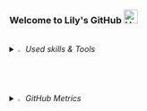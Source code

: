 ### Welcome to Lily's GitHub <img src="https://raw.githubusercontent.com/Tarikul-Islam-Anik/Animated-Fluent-Emojis/master/Emojis/Hand%20gestures/Hand%20with%20Fingers%20Splayed%20Light%20Skin%20Tone.png" alt="Hand with Fingers Splayed Light Skin Tone" width="25" height="25" />

<br>

<i>
<details>
<summary>
  <img src="https://raw.githubusercontent.com/Tarikul-Islam-Anik/Animated-Fluent-Emojis/master/Emojis/Travel%20and%20places/Fire.png" alt="Fire" width="2%" />  Used skills & Tools 
</summary>

   <br>⚙️ skills ⚙️

  
![java](https://img.shields.io/badge/Java-007396?style=for-the-badge&logo=openjdk&logoColor=white) 
![springboot](https://img.shields.io/badge/SpringBoot-6DB33F?style=for-the-badge&logo=springboot&logoColor=white) 
![git](https://img.shields.io/badge/Git-F05032?style=for-the-badge&logo=Git&logoColor=white) 
<br>
![html](https://img.shields.io/badge/HTML5-E34F26?style=for-the-badge&logo=html5&logoColor=white) 
![css](https://img.shields.io/badge/CSS-1572B6?&style=for-the-badge&logo=css3&logoColor=white) 
![js](https://img.shields.io/badge/JavaScript-F7DF1E?style=for-the-badge&logo=JavaScript&logoColor=white)
<br>
![jQuery](https://img.shields.io/badge/jQuery-0769AD?style=for-the-badge&logo=jQuery&logoColor=white) 
![mybatis](https://img.shields.io/badge/Mybatis-000000?style=for-the-badge&logo=Fluentd&logoColor=white)
![MySQL](https://img.shields.io/badge/MySQL-4479A1?style=for-the-badge&logo=mysql&logoColor=white) ![mariadb](https://img.shields.io/badge/MariaDB-003545?style=for-the-badge&logo=MariaDB&logoColor=white) 
<br>
![bootstrap](https://img.shields.io/badge/Bootstrap-7952B3?&style=for-the-badge&logo=Bootstrap&logoColor=white) 
![semanticui](https://img.shields.io/badge/SemanticUI-35BDB2?&style=for-the-badge&logo=semanticuireact&logoColor=white) 

<br>🛠 tools 🛠

![intellij](https://img.shields.io/badge/IntelliJ-000000?&style=for-the-badge&logo=intellijidea&logoColor=white) 
![sts](https://img.shields.io/badge/SpringToolSuite-6DB33F?&style=for-the-badge&logo=Spring&logoColor=white) 
![tomcat](https://img.shields.io/badge/Tomcat-F8DC75?&style=for-the-badge&logo=ApacheTomcat&logoColor=black) 
<br>
![aws](https://img.shields.io/badge/AWS-232F3E?&style=for-the-badge&logo=AmazonAWS&logoColor=white) 
![github](https://img.shields.io/badge/GitHub-181717?&style=for-the-badge&logo=GitHub&logoColor=white) 
![notion](https://img.shields.io/badge/Notion-000000?style=for-the-badge&logo=Notion&logoColor=white) 
</details>

<details>
  <summary>
    <img src="https://raw.githubusercontent.com/Tarikul-Islam-Anik/Animated-Fluent-Emojis/master/Emojis/Hand%20gestures/Eyes.png" alt="Eyes" width="2%" /> GitHub Metrics
  </summary>
<br>

[![GitHub Streak](https://streak-stats.demolab.com?user=lllilyk&theme=rose&hide_border=true&border_radius=7)](https://git.io/streak-stats)

[![Lily's github stats](https://github-readme-stats.vercel.app/api?username=lllilyk&count_private=true&custom_title=GitHub&nbsp;Stats&nbsp;👣&theme=rose)](https://github.com/anuraghazra/github-readme-stats)

[![Top Langs](https://github-readme-stats.vercel.app/api/top-langs/?username=lllilyk&layout=compact&custom_title=My&nbsp;Language&nbsp;⌨️&theme=rose)](https://github.com/anuraghazra/github-readme-stats)

[![Hits](https://hits.seeyoufarm.com/api/count/incr/badge.svg?url=https%3A%2F%2Fgithub.com%2Flllilyk%2Fhit-counter&count_bg=%23E19595&title_bg=%23431511&icon=github.svg&icon_color=%23FFFFFF&title=hits&edge_flat=false)](https://hits.seeyoufarm.com)

</details>
</i> 
